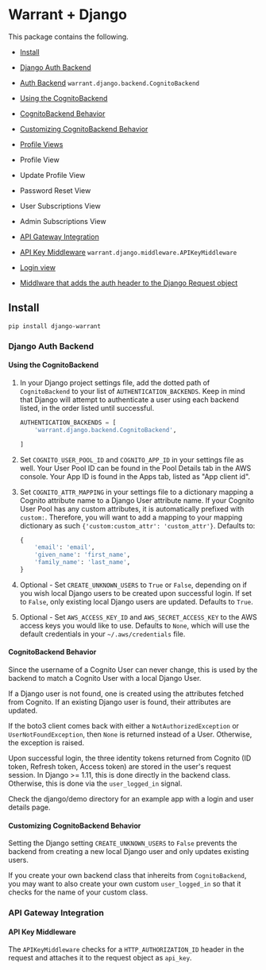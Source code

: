 # Warrant + Django
 
 This package contains the following.
 
 - [Install](#install)
 - [Django Auth Backend](#django-auth-backend)
 
 - [Auth Backend](#django-auth-backend) `warrant.django.backend.CognitoBackend`
  - [Using the CognitoBackend](#using-the-cognitobackend)
  - [CognitoBackend Behavior](#cognitobackend-behavior)
  - [Customizing CognitoBackend Behavior](#customizing-cognitobackend-behavior)
- [Profile Views](#profile-views)
 - Profile View
 - Update Profile View
 - Password Reset View
 - User Subscriptions View
 - Admin Subscriptions View

- [API Gateway Integration](#api-gateway-integration)
- [API Key Middleware](#api-key-middleware) `warrant.django.middleware.APIKeyMiddleware`
- [Login view](#login-view)
- [Middlware that adds the auth header to the Django Request object](#api-gateway-middleware)
 
 ## Install 
 `pip install django-warrant`
 
 
 ### Django Auth Backend
 #### Using the CognitoBackend
 1. In your Django project settings file, add the dotted path of
 `CognitoBackend` to your list of `AUTHENTICATION_BACKENDS`.
 Keep in mind that Django will attempt to authenticate a user using
 each backend listed, in the order listed until successful.
 
     ```python
     AUTHENTICATION_BACKENDS = [
         'warrant.django.backend.CognitoBackend',
 
     ]
     ```
 2. Set `COGNITO_USER_POOL_ID` and `COGNITO_APP_ID` in your settings file as well.
 Your User Pool ID can be found in the Pool Details tab in the AWS console.
 Your App ID is found in the Apps tab, listed as "App client id".
 
 3. Set `COGNITO_ATTR_MAPPING` in your settings file to a dictionary mapping a
 Cognito attribute name to a Django User attribute name.
 If your Cognito User Pool has any custom attributes, it is automatically
 prefixed with `custom:`. Therefore, you will want to add a mapping to your
 mapping dictionary as such `{'custom:custom_attr': 'custom_attr'}`.
 Defaults to:
     ```python
     {
         'email': 'email',
         'given_name': 'first_name',
         'family_name': 'last_name',
     }
     ```
 4. Optional - Set `CREATE_UNKNOWN_USERS` to `True` or `False`, depending on if
 you wish local Django users to be created upon successful login. If set to `False`,
 only existing local Django users are updated.
 Defaults to `True`.
 
 5. Optional - Set `AWS_ACCESS_KEY_ID` and `AWS_SECRET_ACCESS_KEY`
 to the AWS access keys you would like to use.
 Defaults to `None`, which will use the default credentials in your `~/.aws/credentials` file.
 
 #### CognitoBackend Behavior
 Since the username of a Cognito User can never change,
 this is used by the backend to match a Cognito User with a local Django
 User.
 
 If a Django user is not found, one is created using the attributes
 fetched from Cognito. If an existing Django user is found, their
 attributes are updated.
 
 If the boto3 client comes back with either a `NotAuthorizedException` or
 `UserNotFoundException`, then `None` is returned instead of a User.
 Otherwise, the exception is raised.
 
 Upon successful login, the three identity tokens returned from Cognito
 (ID token, Refresh token, Access token) are stored in the user's request
 session. In Django >= 1.11, this is done directly in the backend class.
 Otherwise, this is done via the `user_logged_in` signal.
 
 Check the django/demo directory for an example app with a login and
 user details page.
 
 #### Customizing CognitoBackend Behavior
 Setting the Django setting `CREATE_UNKNOWN_USERS` to `False` prevents the backend
 from creating a new local Django user and only updates existing users.
 
 If you create your own backend class that inhereits from `CognitoBackend`, you may
 want to also create your own custom `user_logged_in` so that it checks
 for the name of your custom class.
 
 ### API Gateway Integration
 
 #### API Key Middleware
 The `APIKeyMiddleware` checks for a `HTTP_AUTHORIZATION_ID` header
 in the request and attaches it to the request object as `api_key`.
